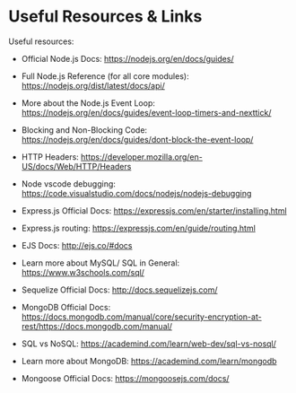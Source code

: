 # Useful Resources & Links
Useful resources:

- Official Node.js Docs: https://nodejs.org/en/docs/guides/

- Full Node.js Reference (for all core modules): https://nodejs.org/dist/latest/docs/api/

- More about the Node.js Event Loop: https://nodejs.org/en/docs/guides/event-loop-timers-and-nexttick/

- Blocking and Non-Blocking Code: https://nodejs.org/en/docs/guides/dont-block-the-event-loop/

- HTTP Headers: https://developer.mozilla.org/en-US/docs/Web/HTTP/Headers

- Node vscode debugging: https://code.visualstudio.com/docs/nodejs/nodejs-debugging

- Express.js Official Docs: https://expressjs.com/en/starter/installing.html

- Express.js routing: https://expressjs.com/en/guide/routing.html

- EJS Docs: http://ejs.co/#docs

- Learn more about MySQL/ SQL in General: https://www.w3schools.com/sql/

- Sequelize Official Docs: http://docs.sequelizejs.com/

- MongoDB Official Docs: https://docs.mongodb.com/manual/core/security-encryption-at-rest/https://docs.mongodb.com/manual/

- SQL vs NoSQL: https://academind.com/learn/web-dev/sql-vs-nosql/

- Learn more about MongoDB: https://academind.com/learn/mongodb

- Mongoose Official Docs: https://mongoosejs.com/docs/
